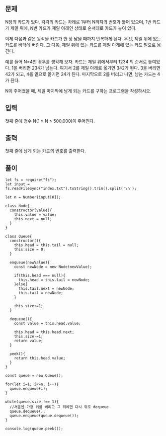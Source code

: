 ## 문제

N장의 카드가 있다. 각각의 카드는 차례로 1부터 N까지의 번호가 붙어 있으며, 1번 카드가 제일 위에, N번 카드가 제일 아래인 상태로 순서대로 카드가 놓여 있다.

이제 다음과 같은 동작을 카드가 한 장 남을 때까지 반복하게 된다. 우선, 제일 위에 있는 카드를 바닥에 버린다. 그 다음, 제일 위에 있는 카드를 제일 아래에 있는 카드 밑으로 옮긴다.

예를 들어 N=4인 경우를 생각해 보자. 카드는 제일 위에서부터 1234 의 순서로 놓여있다. 1을 버리면 234가 남는다. 여기서 2를 제일 아래로 옮기면 342가 된다. 3을 버리면 42가 되고, 4를 밑으로 옮기면 24가 된다. 마지막으로 2를 버리고 나면, 남는 카드는 4가 된다.

N이 주어졌을 때, 제일 마지막에 남게 되는 카드를 구하는 프로그램을 작성하시오.

## 입력

첫째 줄에 정수 N(1 ≤ N ≤ 500,000)이 주어진다.

## 출력

첫째 줄에 남게 되는 카드의 번호를 출력한다.

## 풀이

```
let fs = require("fs");
let input = fs.readFileSync("index.txt").toString().trim().split('\n');

let n = Number(input[0]);

class Node{
  constructor(value){
    this.value = value;
    this.next = null;
  }
}

class Queue{
  constructor(){
    this.head = this.tail = null;
    this.size = 0;
  }

  enqueue(newValue){
    const newNode = new Node(newValue);

    if(this.head === null){
      this.head = this.tail = newNode;
    }else{
      this.tail.next = newNode;
      this.tail = newNode;
    }

    this.size+=1;
  }

  dequeue(){
    const value = this.head.value;

    this.head = this.head.next;
    this.size-=1;
    return value;
  }

  peek(){
    return this.head.value;
  }
}

const queue = new Queue();

for(let i=1; i<=n; i++){
  queue.enqueue(i);
}

while(queue.size !== 1){
  //처음엔 가장 위를 버리고 그 뒤에껀 다시 뒤로 dequeue
  queue.dequeue();
  queue.enqueue(queue.dequeue());
}

console.log(queue.peek());
```
